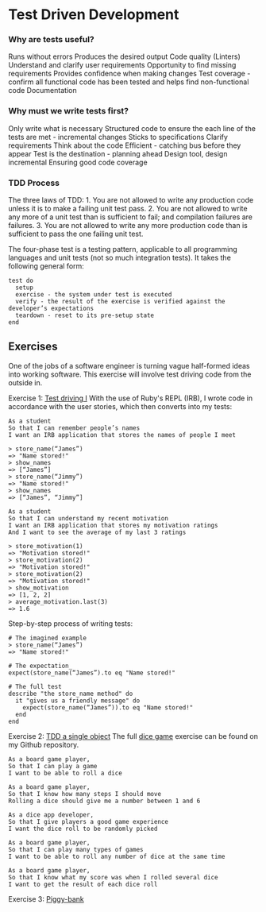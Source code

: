 # Test Driven Development

### Why are tests useful?
Runs without errors
Produces the desired output
Code quality (Linters)
Understand and clarify user requirements
Opportunity to find missing requirements 
Provides confidence when making changes
Test coverage - confirm all functional code has been tested and helps find non-functional code
Documentation

### Why must we write tests first?
Only write what is necessary
Structured code to ensure the each line of the tests are met - incremental changes
Sticks to specifications
Clarify requirements
Think about the code
Efficient - catching bus before they appear
Test is the destination - planning ahead
Design tool, design incremental
Ensuring good code coverage

### TDD Process
<Insert diagram of TDD process>
The three laws of TDD:
1. You are not allowed to write any production code unless it is to make a failing unit test pass.
2. You are not allowed to write any more of a unit test than is sufficient to fail; and compilation failures are failures.
3. You are not allowed to write any more production code than is sufficient to pass the one failing unit test.

The four-phase test is a testing pattern, applicable to all programming languages and unit tests (not so much integration tests). It takes the following general form:
```
test do
  setup
  exercise - the system under test is executed
  verify - the result of the exercise is verified against the developer’s expectations
  teardown - reset to its pre-setup state
end
```

## Exercises
One of the jobs of a software engineer is turning vague half-formed ideas into working software. This exercise will involve test driving code from the outside in.

Exercise 1: [Test driving I](https://hackmd.io/NGdU2pqzSbOng3IwsDTzew)
With the use of Ruby's REPL (IRB), I wrote code in accordance with the user stories, which then converts into my tests:

```
As a student
So that I can remember people’s names
I want an IRB application that stores the names of people I meet
```
```
> store_name(“James”)
=> "Name stored!"
> show_names
=> [“James”]
> store_name(“Jimmy”)
=> "Name stored!"
> show_names
=> [“James”, “Jimmy”]
```

```
As a student
So that I can understand my recent motivation
I want an IRB application that stores my motivation ratings
And I want to see the average of my last 3 ratings
```
```
> store_motivation(1)
=> "Motivation stored!"
> store_motivation(2)
=> "Motivation stored!"
> store_motivation(2)
=> "Motivation stored!"
> show_motivation
=> [1, 2, 2]
> average_motivation.last(3)
=> 1.6
```

Step-by-step process of writing tests:
```
# The imagined example
> store_name(“James”)
=> "Name stored!"
```
```
# The expectation_
expect(store_name(“James”).to eq "Name stored!"
```
```
# The full test
describe "the store_name method" do
  it "gives us a friendly message" do
    expect(store_name(“James”)).to eq "Name stored!"
  end
end
```

Exercise 2: [TDD a single object](https://github.com/makersacademy/course/blob/main/tagging/tdd_simple.md)
The full [dice game](https://github.com/heykathl/dice-game) exercise can be found on my Github repository.

```
As a board game player,
So that I can play a game
I want to be able to roll a dice
```

```
As a board game player,
So that I know how many steps I should move
Rolling a dice should give me a number between 1 and 6
```

```
As a dice app developer,
So that I give players a good game experience
I want the dice roll to be randomly picked
```

```
As a board game player,
So that I can play many types of games
I want to be able to roll any number of dice at the same time
```

```
As a board game player,
So that I know what my score was when I rolled several dice
I want to get the result of each dice roll
```

Exercise 3: [Piggy-bank](https://github.com/heykathl/piggy-bank)